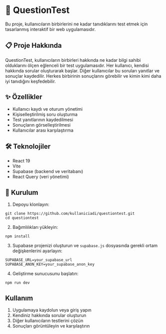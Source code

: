 # 🧠 QuestionTest

Bu proje, kullanıcıların birbirlerini ne kadar tanıdıklarını test etmek için tasarlanmış interaktif bir web uygulamasıdır.

## 📋 Proje Hakkında

QuestionTest, kullanıcıların birbirleri hakkında ne kadar bilgi sahibi olduklarını ölçen eğlenceli bir test uygulamasıdır. Her kullanıcı, kendisi hakkında sorular oluşturarak başlar. Diğer kullanıcılar bu soruları yanıtlar ve sonuçlar kaydedilir. Herkes birbirinin sonuçlarını görebilir ve kimin kimi daha iyi tanıdığını keşfedebilir.

## ✨ Özellikler

- Kullanıcı kaydı ve oturum yönetimi
- Kişiselleştirilmiş soru oluşturma
- Test yanıtlarının kaydedilmesi
- Sonuçların görselleştirilmesi
- Kullanıcılar arası karşılaştırma

## 🛠️ Teknolojiler

- React 19
- Vite
- Supabase (backend ve veritabanı)
- React Query (veri yönetimi)

## 🚀 Kurulum

1. Depoyu klonlayın:
```
git clone https://github.com/kullaniciadi/questiontest.git
cd questiontest
```

2. Bağımlılıkları yükleyin:
```
npm install
```

3. Supabase projenizi oluşturun ve `supabase.js` dosyasında gerekli ortam değişkenlerini ayarlayın:
```
SUPABASE_URL=your_supabase_url
SUPABASE_ANON_KEY=your_supabase_anon_key
```

4. Geliştirme sunucusunu başlatın:
```
npm run dev
```

## Kullanım

1. Uygulamaya kaydolun veya giriş yapın
2. Kendiniz hakkında sorular oluşturun
3. Diğer kullanıcıların testlerini çözün
4. Sonuçları görüntüleyin ve karşılaştırın
